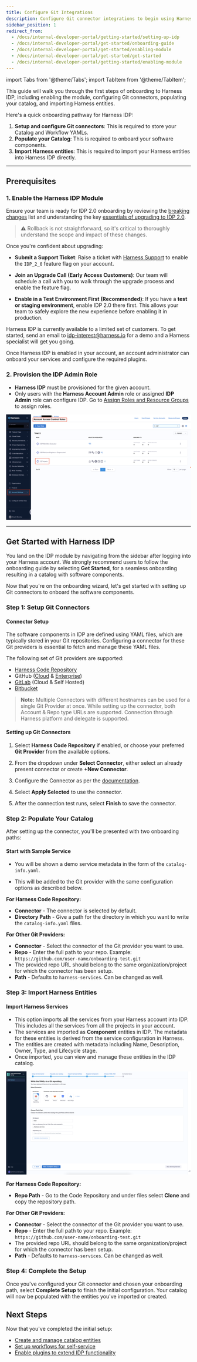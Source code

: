```yaml
---
title: Configure Git Integrations
description: Configure Git connector integrations to begin using Harness IDP. 
sidebar_position: 1
redirect_from:
  - /docs/internal-developer-portal/getting-started/setting-up-idp
  - /docs/internal-developer-portal/get-started/onboarding-guide
  - /docs/internal-developer-portal/get-started/enabling-module
  - /docs/internal-developer-portal/get-started/get-started
  - /docs/internal-developer-portal/getting-started/enabling-module
---
```


import Tabs from '@theme/Tabs';
import TabItem from '@theme/TabItem';

This guide will walk you through the first steps of onboarding to Harness IDP, including enabling the module, configuring Git connectors, populating your catalog, and importing Harness entities.

Here's a quick onboarding pathway for Harness IDP: 
1. **Setup and configure Git connectors**: This is required to store your Catalog and Workflow YAMLs. 
2. **Populate your Catalog**: This is required to onboard your software components.
3. **Import Harness entities**: This is required to import your Harness entities into Harness IDP directly.

---

## Prerequisites

### 1. Enable the Harness IDP Module

<Tabs groupId="idp-version">
<TabItem value="idp-2" label="IDP 2.0" default>

Ensure your team is ready for IDP 2.0 onboarding by reviewing the [breaking changes](/docs/internal-developer-portal/idp-2o-overview/2-0-overview-and-upgrade-path.md) list and understanding the key [essentials of upgrading to IDP 2.0](/docs/internal-developer-portal/idp-2o-overview/migrating-idp-2o.md).

> ⚠️ Rollback is not straightforward, so it's critical to thoroughly understand the scope and impact of these changes.

Once you're confident about upgrading:

* **Submit a Support Ticket**: 
  Raise a ticket with [Harness Support](https://support.harness.io) to enable the `IDP_2_0` feature flag on your account.

* **Join an Upgrade Call (Early Access Customers)**: 
  Our team will schedule a call with you to walk through the upgrade process and enable the feature flag.

* **Enable in a Test Environment First (Recommended)**: 
  If you have a **test or staging environment**, enable IDP 2.0 there first. This allows your team to safely explore the new experience before enabling it in production.

</TabItem>
<TabItem value="idp-1" label="IDP 1.0">

Harness IDP is currently available to a limited set of customers. To get started, send an email to idp-interest@harness.io for a demo and a Harness specialist will get you going.

Once Harness IDP is enabled in your account, an account administrator can onboard your services and configure the required plugins.

</TabItem>
</Tabs>

### 2. Provision the IDP Admin Role 

- **Harness IDP** must be provisioned for the given account.
- Only users with the **Harness Account Admin** role or assigned **IDP Admin** role can configure IDP. Go to [Assign Roles and Resource Groups](https://developer.harness.io/docs/platform/role-based-access-control/add-user-groups/#assign-roles-and-resource-groups) to assign roles.

![](./static/rbac-config.png)

---

## Get Started with Harness IDP
You land on the IDP module by navigating from the sidebar after logging into your Harness account. We strongly recommend users to follow the onboarding guide by selecting **Get Started**, for a seamless onboarding resulting in a catalog with software components.

<DocVideo src="https://app.tango.us/app/embed/e910ff06-1277-4812-aed3-0f5c7f70bc8d" title="Get Started with IDP" />

Now that you're on the onboarding wizard, let's get started with setting up Git connectors to onboard the software components.

### Step 1: Setup Git Connectors

#### Connector Setup

The software components in IDP are defined using YAML files, which are typically stored in your Git repositories. Configuring a connector for these Git providers is essential to fetch and manage these YAML files.

The following set of Git providers are supported:

- [Harness Code Repository](https://www.harness.io/products/code-repository)
- GitHub ([Cloud](https://developer.harness.io/docs/platform/connectors/code-repositories/connect-to-code-repo#connect-to-github) & [Enterprise](https://docs.github.com/en/enterprise-server@3.14/admin/overview/about-github-enterprise-server))
- [GitLab](https://developer.harness.io/docs/platform/connectors/code-repositories/connect-to-code-repo#connect-to-gitlab) (Cloud & Self Hosted)
- [Bitbucket](https://developer.harness.io/docs/platform/connectors/code-repositories/connect-to-code-repo#connect-to-bitbucket)

> **Note:** Multiple Connectors with different hostnames can be used for a single Git Provider at once. While setting up the connector, both Account & Repo type URLs are supported. Connection through Harness platform and delegate is supported.

#### Setting up Git Connectors

1. Select **Harness Code Repository** if enabled, or choose your preferred **Git Provider** from the available options.

2. From the dropdown under **Select Connector**, either select an already present connector or create **+New Connector**.
3. Configure the Connector as per the [documentation](https://developer.harness.io/docs/platform/connectors/code-repositories/connect-to-code-repo).
4. Select **Apply Selected** to use the connector.
5. After the connection test runs, select **Finish** to save the connector.

<DocVideo src="https://app.tango.us/app/embed/76371411-0ce5-49f6-82f8-7aa90098d559" title="Integrate GitHub with Harness Platform" />

### Step 2: Populate Your Catalog

After setting up the connector, you'll be presented with two onboarding paths:

#### Start with Sample Service

- You will be shown a demo service metadata in the form of the `catalog-info.yaml`.

- This will be added to the Git provider with the same configuration options as described below.

**For Harness Code Repository:**
- **Connector** - The connector is selected by default.
- **Directory Path** - Give a path for the directory in which you want to write the `catalog-info.yaml` files.

**For Other Git Providers:**
- **Connector** - Select the connector of the Git provider you want to use.
- **Repo** - Enter the full path to your repo. Example: `https://github.com/user-name/onboarding-test.git`
- The provided repo URL should belong to the same organization/project for which the connector has been setup.
- **Path** - Defaults to `harness-services`. Can be changed as well.

<DocVideo src="https://app.tango.us/app/embed/69e37f8a-d4c2-477d-9da8-1d2e89ad8082" title="Populate your Catalog" />

### Step 3: Import Harness Entities

#### Import Harness Services

- This option imports all the services from your Harness account into IDP. This includes all the services from all the projects in your account.
- The services are imported as **Component** entities in IDP. The metadata for these entities is derived from the service configuration in Harness.
- The entities are created with metadata including Name, Description, Owner, Type, and Lifecycle stage.
- Once imported, you can view and manage these entities in the IDP catalog.

![](./content/setup-git-integration/static/select-path.png)

**For Harness Code Repository:**
- **Repo Path** - Go to the Code Repository and under files select **Clone** and copy the repository path.

**For Other Git Providers:**
- **Connector** - Select the connector of the Git provider you want to use.
- **Repo** - Enter the full path to your repo. Example: `https://github.com/user-name/onboarding-test.git`
- The provided repo URL should belong to the same organization/project for which the connector has been setup.
- **Path** - Defaults to `harness-services`. Can be changed as well.

### Step 4: Complete the Setup

Once you've configured your Git connector and chosen your onboarding path, select **Complete Setup** to finish the initial configuration. Your catalog will now be populated with the entities you've imported or created.

## Next Steps

Now that you've completed the initial setup:

- [Create and manage catalog entities](/docs/internal-developer-portal/get-started/catalog-2o.md)
- [Set up workflows for self-service](/docs/internal-developer-portal/get-started/workflows-2o.md)
- [Enable plugins to extend IDP functionality](/docs/internal-developer-portal/plugins/enable-a-new-plugin)
